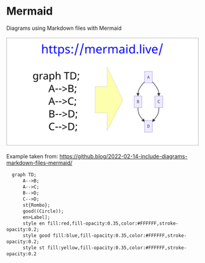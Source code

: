 # Mermaid
Diagrams using Markdown files with Mermaid<br>
<br>
<img src="/img/mermaid-diagrams.png" alt="Mermaid diagram"><br>
<br>
Example taken from: https://github.blog/2022-02-14-include-diagrams-markdown-files-mermaid/
<br>
```mermaid
  graph TD;
      A-->B;
      A-->C;
      B-->D;
      C-->D;
      st{Rombo};
      good((Circle));
      en>Label];
      style en fill:red,fill-opacity:0.35,color:#FFFFFF,stroke-opacity:0.2;
      style good fill:blue,fill-opacity:0.35,color:#FFFFFF,stroke-opacity:0.2;
      style st fill:yellow,fill-opacity:0.35,color:#FFFFFF,stroke-opacity:0.2
```



